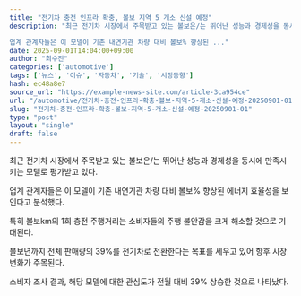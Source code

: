 ```yaml
---
title: "전기차 충전 인프라 확충, 볼보 지역 5 개소 신설 예정"
description: "최근 전기차 시장에서 주목받고 있는 볼보은/는 뛰어난 성능과 경제성을 동시에 만족시키는 모델로 평가받고 있다.

업계 관계자들은 이 모델이 기존 내연기관 차량 대비 볼보% 향상된 ..."
date: 2025-09-01T14:04:00+09:00
author: "최수진"
categories: ['automotive']
tags: ['뉴스', '이슈', '자동차', '기술', '시장동향']
hash: ec48a8e7
source_url: "https://example-news-site.com/article-3ca954ce"
url: "/automotive/전기차-충전-인프라-확충-볼보-지역-5-개소-신설-예정-20250901-01/"
slug: "전기차-충전-인프라-확충-볼보-지역-5-개소-신설-예정-20250901-01"
type: "post"
layout: "single"
draft: false
---
```


최근 전기차 시장에서 주목받고 있는 볼보은/는 뛰어난 성능과 경제성을 동시에 만족시키는 모델로 평가받고 있다.

업계 관계자들은 이 모델이 기존 내연기관 차량 대비 볼보% 향상된 에너지 효율성을 보인다고 분석했다.

특히 볼보km의 1회 충전 주행거리는 소비자들의 주행 불안감을 크게 해소할 것으로 기대된다.

볼보년까지 전체 판매량의 39%를 전기차로 전환한다는 목표를 세우고 있어 향후 시장 변화가 주목된다.

소비자 조사 결과, 해당 모델에 대한 관심도가 전월 대비 39% 상승한 것으로 나타났다.

